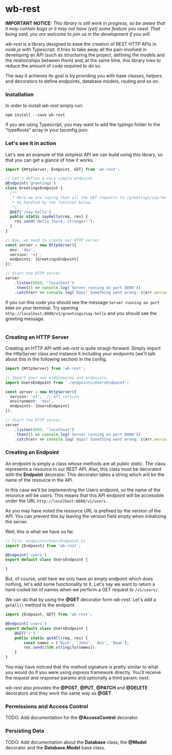 # wb-rest



**IMPORTANT NOTICE:** *This library is still work in progress, so be aware that it may contain bugs or it may not have (yet) some feature you need. That being said, you are welcome to join us in the development if you will.*



*wb-rest* is a library designed to ease the creation of REST HTTP APIs in *node.js* with Typescript. It tries to take away all the pain involved in developing an API (such as structuring the project, defining the models and the relationships between them) and, at the same time, this library tries to reduce the amount of code required to do so.

The way it achieves its goal is by providing you with base classes, helpers and decorators to define endpoints, database models, routing and so on.



### Installation

In order to install *wb-rest* simply run:

~~~
npm install --save wb-rest
~~~

if you are using Typescript, you may want to add the typings folder to the "typeRoots" array in your tsconfig.json.



### Let's see it in action

Let's see an example of the simplest API we can build using this library, so that you can get a glance of how it works.

~~~typescript
import {HttpServer, Endpoint, GET} from 'wb-rest';

// Let's define a very simple endpoint.
@Endpoint('greetings')
class GreetingsEndpoint {
  /**
   * Here we are saying that all the GET requests to /greetings/say-hello should
   * be handled by the function below.
   */
  @GET('/say-hello')
  public static sayHello(req, res) {
    res.send('Hello there, stranger!');
  }
}

// Now, we need to create our HTTP server.
const server = new HttpServer({
  env: 'dev',
  version: 'v1',
  endpoints: [GreetingsEndpoint]
});

// Start the HTTP server.
server
	.listen(8080, 'localhost')
	.then(() => console.log('Server running on port 8080'))
	.catch(err => console.log(`Oops! Something went wrong: ${err.message}`));
~~~

If you run this code you should see the message `Server running on port 8080` on your terminal. Try opening `http://localhost:8080/v1/greetings/say-hello` and you should see the greeting message.

# 

### Creating an HTTP Server 

Creating an HTTP API with *wb-rest* is quite straigt-forward. Simply import the HttpServer class and instance it including your endpoints (we'll talk about this in the following section) in the config.

~~~typescript
import {HttpServer} from 'wb-rest';

// Import your own middlewares and endpoints.
import UsersEndpoint from './endpoints/UsersEndpoint';

const server = new HttpServer({
  version: 'v1',  // API version.
  environment: 'dev',
  endpoints: [UsersEndpoint]
});

// Start the HTTP server.
server
	.listen(8080, 'localhost')
	.then(() => console.log('Server running on port 8080'))
	.catch(err => console.log(`Oops! Something went wrong: ${err.message}`));
~~~



### Creating an Endpoint

An endpoint is simply a class whose methods are all *public static*. The class represents a resource in our REST API. Also, this class must be decorated with the **Endpoint** decorator. This decorator takes a string which will be the name of the resource in the API. 

In this case we'll be implementing the Users endpoint, so the name of the resource will be *users*. This means that this API endpoint will be accessible under the URL `http://localhost:8080/v1/users`.

As you may have noted the resource URL is prefixed by the version of the API. You can prevent this by leaving the version field empty when initializing the server.

Well, this is what we have so far.

~~~typescript
// File: endpoints/UsersEndpoint.ts
import {Endpoint} from 'wb-rest';

@Endpoint('users')
export default class UsersEndpoint {

}
~~~

But, of course, until here we only have an empty endpoint which does nothing, let's add some functionality to it. Let's say we want to return a hard-coded list of names when we perform a GET request to `/v1/users/`. 

We can do that by using the **@GET** decorator form *wb-rest*. Let's add a `getAll()` method to the endpoint.

~~~typescript
import {Endpoint, GET} from 'wb-rest';

@Endpoint('users')
export default class UsersEndpoint {
	@GET('/')
	public static getAll(req, res) {
      	const names = ['Nick', 'John', 'Ann', 'Dean'];
        res.send(JSON.stringify(names));      
	}
}
~~~

You may have noticed that the method signature is pretty similar to what you would do if you were using *express* framework directly. You'll receive the *request* and *response* params and optionally a third param: *next*.

*wb-rest* also provides the **@POST**, **@PUT**, **@PATCH** and **@DELETE** decorators and they work the same way as **@GET**.



### Permissions and Access Control

TODO: Add documentation for the **@AccessControl** decorator.



### Persisting Data

TODO: Add documentation about the **Database** class, the **@Model** decorator and the **Database.Model<T>** base class.